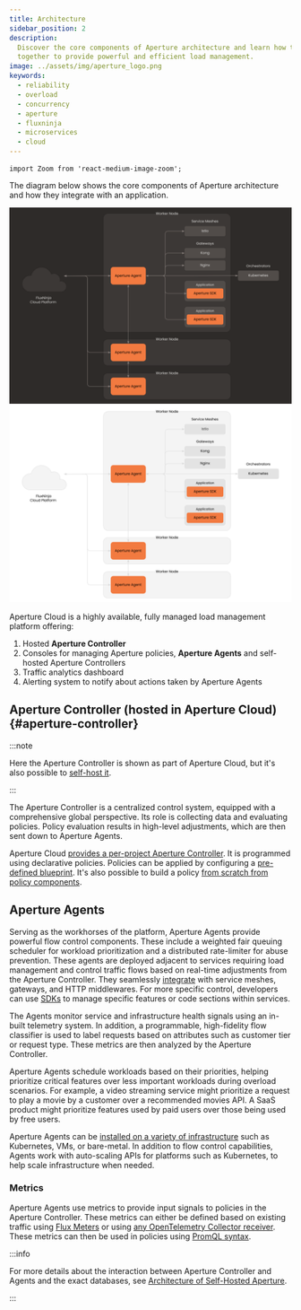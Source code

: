 ```yaml
---
title: Architecture
sidebar_position: 2
description:
  Discover the core components of Aperture architecture and learn how they work
  together to provide powerful and efficient load management.
image: ../assets/img/aperture_logo.png
keywords:
  - reliability
  - overload
  - concurrency
  - aperture
  - fluxninja
  - microservices
  - cloud
---
```


```mdx-code-block
import Zoom from 'react-medium-image-zoom';
```

The diagram below shows the core components of Aperture architecture and how
they integrate with an application.

![Aperture Architecture (dark)](../assets/img/aperture-architecture-dark.svg#gh-dark-mode-only)
![Aperture Architecture (light)](../assets/img/aperture-architecture-light.svg#gh-light-mode-only)

Aperture Cloud is a highly available, fully managed load management platform
offering:

1. Hosted **Aperture Controller**
2. Consoles for managing Aperture policies, **Aperture Agents** and self-hosted
   Aperture Controllers
3. Traffic analytics dashboard
4. Alerting system to notify about actions taken by Aperture Agents

## Aperture Controller (hosted in Aperture Cloud) {#aperture-controller}

:::note

Here the Aperture Controller is shown as part of Aperture Cloud, but it's also
possible to [self-host it][self-hosting].

:::

The Aperture Controller is a centralized control system, equipped with a
comprehensive global perspective. Its role is collecting data and evaluating
policies. Policy evaluation results in high-level adjustments, which are then
sent down to Aperture Agents.

Aperture Cloud [provides a per-project Aperture
Controller][aperture-cloud-controller]. It is programmed using declarative
policies. Policies can be applied by configuring a [pre-defined
blueprint][use-cases]. It's also possible to build a policy [from scratch from
policy components][policy].

## Aperture Agents

Serving as the workhorses of the platform, Aperture Agents provide powerful flow
control components. These include a weighted fair queuing scheduler for workload
prioritization and a distributed rate-limiter for abuse prevention. These agents
are deployed adjacent to services requiring load management and control traffic
flows based on real-time adjustments from the Aperture Controller. They
seamlessly [integrate][integrations] with service meshes, gateways, and HTTP
middlewares. For more specific control, developers can use [SDKs][sdks] to
manage specific features or code sections within services.

The Agents monitor service and infrastructure health signals using an in-built
telemetry system. In addition, a programmable, high-fidelity flow classifier is
used to label requests based on attributes such as customer tier or request
type. These metrics are then analyzed by the Aperture Controller.

Aperture Agents schedule workloads based on their priorities, helping prioritize
critical features over less important workloads during overload scenarios. For
example, a video streaming service might prioritize a request to play a movie by
a customer over a recommended movies API. A SaaS product might prioritize
features used by paid users over those being used by free users.

Aperture Agents can be [installed on a variety of
infrastructure][install-agents] such as Kubernetes, VMs, or bare-metal. In
addition to flow control capabilities, Agents work with auto-scaling APIs for
platforms such as Kubernetes, to help scale infrastructure when needed.

### Metrics

Aperture Agents use metrics to provide input signals to policies in the Aperture
Controller. These metrics can either be defined based on existing traffic using
[Flux Meters](/concepts/flux-meter.md) or using [any OpenTelemetry Collector
receiver][metrics]. These metrics can then be used in policies using [PromQL
syntax][promql-syntax].

:::info

For more details about the interaction between Aperture Controller and Agents
and the exact databases, see [Architecture of Self-Hosted
Aperture][architecture-self-hosted].

:::

[aperture-cloud-controller]: /reference/fluxninja.md#cloud-controller
[architecture-self-hosted]: /self-hosting/architecture.md
[use-cases]: /use-cases/use-cases.md
[policy]: /concepts/advanced/policy.md
[integrations]: /integrations/integrations.md
[sdks]: /integrations/sdk/sdk.md
[metrics]: /integrations/metrics/metrics.md
[install-agents]: /get-started/installation/agent/agent.md
[self-hosting]: /self-hosting/self-hosting.md
[promql-syntax]: https://prometheus.io/docs/prometheus/latest/querying/basics/
